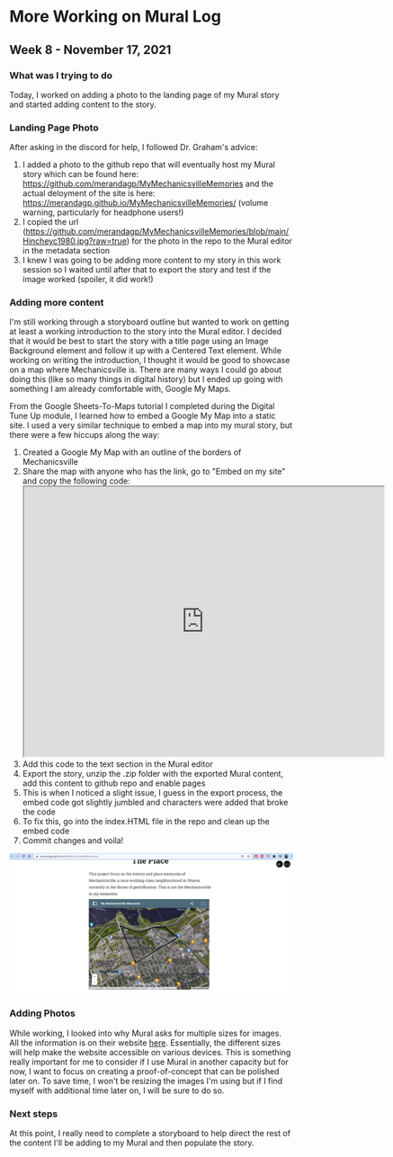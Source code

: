 # More Working on Mural Log
## Week 8 - November 17, 2021

### What was I trying to do
Today, I worked on adding a photo to the landing page of my Mural story and started adding content to the story. 

### Landing Page Photo
After asking in the discord for help, I followed Dr. Graham's advice:
1. I added a photo to the github repo that will eventually host my Mural story which can be found here: https://github.com/merandagp/MyMechanicsvilleMemories and the actual deloyment of the site is here: https://merandagp.github.io/MyMechanicsvilleMemories/ (volume warning, particularly for headphone users!)
2. I copied the url (https://github.com/merandagp/MyMechanicsvilleMemories/blob/main/Hincheyc1980.jpg?raw=true) for the photo in the repo to the Mural editor in the metadata section
3. I knew I was going to be adding more content to my story in this work session so I waited until after that to export the story and test if the image worked (spoiler, it did work!)

### Adding more content
I'm still working through a storyboard outline but wanted to work on getting at least a working introduction to the story into the Mural editor. I decided that it would be best to start the story with a title page using an Image Background element and follow it up with a Centered Text element. While working on writing the introduction, I thought it would be good to showcase on a map where Mechanicsville is. There are many ways I could go about doing this (like so many things in digital history) but I ended up going with something I am already comfortable with, Google My Maps.

From the Google Sheets-To-Maps tutorial I completed during the Digital Tune Up module, I learned how to embed a Google My Map into a static site. I used a very similar technique to embed a map into my mural story, but there were a few hiccups along the way: 
1. Created a Google My Map with an outline of the borders of Mechanicsville
2. Share the map with anyone who has the link, go to "Embed on my site" and copy the following code: <iframe src="https://www.google.com/maps/d/u/0/embed?mid=1ZgfCu_Ko2rJwbjM6-2Kj09ojY23xz_9a" width="640" height="480"></iframe>
3. Add this code to the text section in the Mural editor
4. Export the story, unzip the .zip folder with the exported Mural content, add this content to github repo and enable pages
5. This is when I noticed a slight issue, I guess in the export process, the embed code got slightly jumbled and characters were added that broke the code
6. To fix this, go into the index.HTML file in the repo and clean up the embed code 
7. Commit changes and voila!

![Google My Maps in Mural](Nov17.GoogleMyMapsEmbed.PNG)

### Adding Photos
While working, I looked into why Mural asks for multiple sizes for images. All the information is on their website [here](https://www.getmural.io/docs/image-workflow/). Essentially, the different sizes will help make the website accessible on various devices. This is something really important for me to consider if I use Mural in another capacity but for now, I want to focus on creating a proof-of-concept that can be polished later on. To save time, I won't be resizing the images I'm using but if I find myself with additional time later on, I will be sure to do so. 

### Next steps
At this point, I really need to complete a storyboard to help direct the rest of the content I'll be adding to my Mural and then populate the story. 
